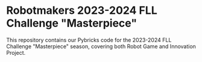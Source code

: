 # Robotmakers 2023-2024 FLL Challenge "Masterpiece"

This repository contains our Pybricks code for the 2023-2024 FLL Challenge "Masterpiece" season, covering both Robot Game and Innovation Project.
